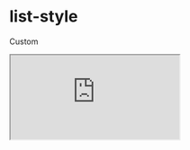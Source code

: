 ---
---

# list-style

Custom

<div class="iframe_code"><iframe src="https://lstyle.larico.net/dist/list-style.css" allowfullscreen></iframe></div>
